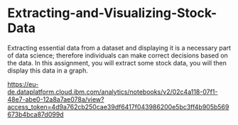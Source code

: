 # Extracting-and-Visualizing-Stock-Data
Extracting essential data from a dataset and displaying it is a necessary part of data science; therefore individuals can make correct decisions based on the data. In this assignment, you will extract some stock data, you will then display this data in a graph.

https://eu-de.dataplatform.cloud.ibm.com/analytics/notebooks/v2/02c4a118-07f1-48e7-abe0-12a8a7ae078a/view?access_token=4d9a762cb250cae39df6417f043986200e5bc3ff4b905b569673b4bca87d099d
